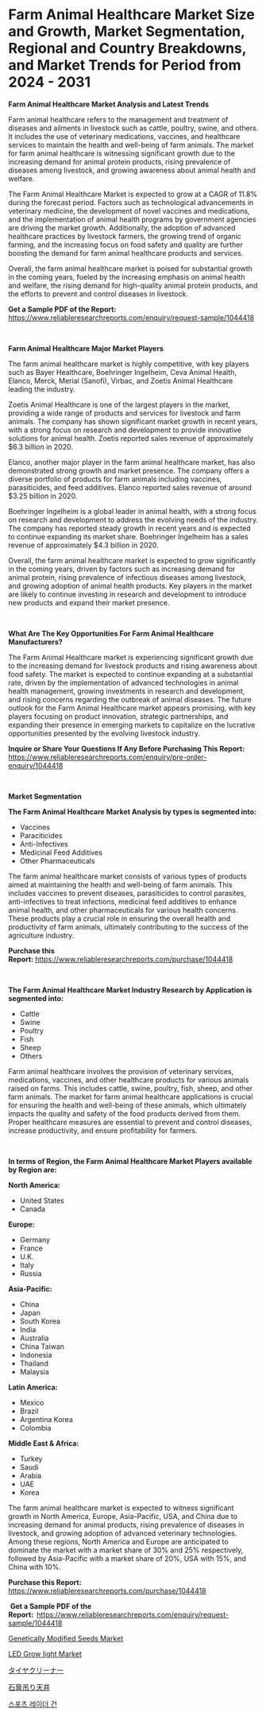 <p><h1>Farm Animal Healthcare Market Size and Growth, Market Segmentation, Regional and Country Breakdowns, and Market Trends for Period from 2024 -  2031</h1></p><p><strong>Farm Animal Healthcare Market Analysis and Latest Trends</strong></p>
<p><p>Farm animal healthcare refers to the management and treatment of diseases and ailments in livestock such as cattle, poultry, swine, and others. It includes the use of veterinary medications, vaccines, and healthcare services to maintain the health and well-being of farm animals. The market for farm animal healthcare is witnessing significant growth due to the increasing demand for animal protein products, rising prevalence of diseases among livestock, and growing awareness about animal health and welfare.</p><p>The Farm Animal Healthcare Market is expected to grow at a CAGR of 11.8% during the forecast period. Factors such as technological advancements in veterinary medicine, the development of novel vaccines and medications, and the implementation of animal health programs by government agencies are driving the market growth. Additionally, the adoption of advanced healthcare practices by livestock farmers, the growing trend of organic farming, and the increasing focus on food safety and quality are further boosting the demand for farm animal healthcare products and services.</p><p>Overall, the farm animal healthcare market is poised for substantial growth in the coming years, fueled by the increasing emphasis on animal health and welfare, the rising demand for high-quality animal protein products, and the efforts to prevent and control diseases in livestock.</p></p>
<p><strong>Get a Sample PDF of the Report:&nbsp;</strong> <a href="https://www.reliableresearchreports.com/enquiry/request-sample/1044418">https://www.reliableresearchreports.com/enquiry/request-sample/1044418</a></p>
<p>&nbsp;</p>
<p><strong>Farm Animal Healthcare Major Market Players</strong></p>
<p><p>The farm animal healthcare market is highly competitive, with key players such as Bayer Healthcare, Boehringer Ingelheim, Ceva Animal Health, Elanco, Merck, Merial (Sanofi), Virbac, and Zoetis Animal Healthcare leading the industry. </p><p>Zoetis Animal Healthcare is one of the largest players in the market, providing a wide range of products and services for livestock and farm animals. The company has shown significant market growth in recent years, with a strong focus on research and development to provide innovative solutions for animal health. Zoetis reported sales revenue of approximately $6.3 billion in 2020.</p><p>Elanco, another major player in the farm animal healthcare market, has also demonstrated strong growth and market presence. The company offers a diverse portfolio of products for farm animals including vaccines, parasiticides, and feed additives. Elanco reported sales revenue of around $3.25 billion in 2020.</p><p>Boehringer Ingelheim is a global leader in animal health, with a strong focus on research and development to address the evolving needs of the industry. The company has reported steady growth in recent years and is expected to continue expanding its market share. Boehringer Ingelheim has a sales revenue of approximately $4.3 billion in 2020.</p><p>Overall, the farm animal healthcare market is expected to grow significantly in the coming years, driven by factors such as increasing demand for animal protein, rising prevalence of infectious diseases among livestock, and growing adoption of animal health products. Key players in the market are likely to continue investing in research and development to introduce new products and expand their market presence.</p></p>
<p>&nbsp;</p>
<p><strong>What Are The Key Opportunities For Farm Animal Healthcare Manufacturers?</strong></p>
<p><p>The Farm Animal Healthcare market is experiencing significant growth due to the increasing demand for livestock products and rising awareness about food safety. The market is expected to continue expanding at a substantial rate, driven by the implementation of advanced technologies in animal health management, growing investments in research and development, and rising concerns regarding the outbreak of animal diseases. The future outlook for the Farm Animal Healthcare market appears promising, with key players focusing on product innovation, strategic partnerships, and expanding their presence in emerging markets to capitalize on the lucrative opportunities presented by the evolving livestock industry.</p></p>
<p><strong>Inquire or Share Your Questions If Any Before Purchasing This Report:</strong> <a href="https://www.reliableresearchreports.com/enquiry/pre-order-enquiry/1044418">https://www.reliableresearchreports.com/enquiry/pre-order-enquiry/1044418</a></p>
<p>&nbsp;</p>
<p><strong>Market Segmentation</strong></p>
<p><strong>The Farm Animal Healthcare Market Analysis by types is segmented into:</strong></p>
<p><ul><li>Vaccines</li><li>Paraciticides</li><li>Anti-Infectives</li><li>Medicinal Feed Additives</li><li>Other Pharmaceuticals</li></ul></p>
<p><p>The farm animal healthcare market consists of various types of products aimed at maintaining the health and well-being of farm animals. This includes vaccines to prevent diseases, parasiticides to control parasites, anti-infectives to treat infections, medicinal feed additives to enhance animal health, and other pharmaceuticals for various health concerns. These products play a crucial role in ensuring the overall health and productivity of farm animals, ultimately contributing to the success of the agriculture industry.</p></p>
<p><strong>Purchase this Report:&nbsp;</strong><a href="https://www.reliableresearchreports.com/purchase/1044418">https://www.reliableresearchreports.com/purchase/1044418</a></p>
<p>&nbsp;</p>
<p><strong>The Farm Animal Healthcare Market Industry Research by Application is segmented into:</strong></p>
<p><ul><li>Cattle</li><li>Swine</li><li>Poultry</li><li>Fish</li><li>Sheep</li><li>Others</li></ul></p>
<p><p>Farm animal healthcare involves the provision of veterinary services, medications, vaccines, and other healthcare products for various animals raised on farms. This includes cattle, swine, poultry, fish, sheep, and other farm animals. The market for farm animal healthcare applications is crucial for ensuring the health and well-being of these animals, which ultimately impacts the quality and safety of the food products derived from them. Proper healthcare measures are essential to prevent and control diseases, increase productivity, and ensure profitability for farmers.</p></p>
<p>&nbsp;</p>
<p><strong>In terms of Region, the Farm Animal Healthcare Market Players available by Region are:</strong></p>
<p>
    <p> <strong> North America: </strong>
        <ul>
            <li>United States</li>
            <li>Canada</li>
        </ul>
        </p> 
    <p> <strong> Europe: </strong>
        <ul>
            <li>Germany</li>
            <li>France</li>
            <li>U.K.</li>
            <li>Italy</li>
            <li>Russia</li>
        </ul>
        </p> 
    <p> <strong> Asia-Pacific: </strong>
        <ul>
            <li>China</li>
            <li>Japan</li>
            <li>South Korea</li>
            <li>India</li>
            <li>Australia</li>
            <li>China Taiwan</li>
            <li>Indonesia</li>
            <li>Thailand</li>
            <li>Malaysia</li>
        </ul>
        </p> 
    <p> <strong> Latin America: </strong>
        <ul>
            <li>Mexico</li>
            <li>Brazil</li>
            <li>Argentina Korea</li>
            <li>Colombia</li>
        </ul>
        </p> 
    <p> <strong> Middle East & Africa: </strong>
        <ul>
            <li>Turkey</li>
            <li>Saudi</li>
            <li>Arabia</li>
            <li>UAE</li>
            <li>Korea</li>
        </ul>
    </p>
    </p>
<p><p>The farm animal healthcare market is expected to witness significant growth in North America, Europe, Asia-Pacific, USA, and China due to increasing demand for animal products, rising prevalence of diseases in livestock, and growing adoption of advanced veterinary technologies. Among these regions, North America and Europe are anticipated to dominate the market with a market share of 30% and 25% respectively, followed by Asia-Pacific with a market share of 20%, USA with 15%, and China with 10%.</p></p>
<p><strong>Purchase this Report: </strong><a href="https://www.reliableresearchreports.com/purchase/1044418">https://www.reliableresearchreports.com/purchase/1044418</a></p>
<p>&nbsp;<strong>Get a Sample PDF of the Report:&nbsp;&nbsp;</strong><a href="https://www.reliableresearchreports.com/enquiry/request-sample/1044418">https://www.reliableresearchreports.com/enquiry/request-sample/1044418</a></p>
<p><strong></strong></p>
<p><p><a href="https://github.com/dimitrishawkinswaynenp91rgz/Market-Research-Report-List-1/blob/main/genetically-modified-seeds-market.md">Genetically Modified Seeds Market</a></p><p><a href="https://github.com/changoleonlaverguenzanoexiste/Market-Research-Report-List-2/blob/main/led-grow-light-market.md">LED Grow light Market</a></p><p><a href="https://medium.com/@leilaniwyman2021/%E3%82%BF%E3%82%A4%E3%83%A4%E3%82%AF%E3%83%AA%E3%83%BC%E3%83%8A%E3%83%BC%E5%B8%82%E5%A0%B4%E3%81%AF-%E5%B8%82%E5%A0%B4%E3%82%B7%E3%82%A7%E3%82%A2-%E5%B8%82%E5%A0%B4%E5%8B%95%E5%90%91-%E5%B8%82%E5%A0%B4%E6%88%90%E9%95%B7%E3%81%AB%E9%96%A2%E3%81%99%E3%82%8B%E6%83%85%E5%A0%B1%E3%82%92%E6%8F%90%E4%BE%9B%E3%81%97%E3%81%BE%E3%81%99-71ec9d9e9c43">タイヤクリーナー</a></p><p><a href="https://medium.com/@leilaniwyman2021/%E7%9F%B3%E8%86%8F%E5%90%8A%E3%82%8A%E5%A4%A9%E4%BA%95%E5%B8%82%E5%A0%B4%E3%81%AE%E5%8B%95%E5%90%91%E3%81%A8%E5%B8%82%E5%A0%B4%E5%88%86%E6%9E%90%E3%81%AF-2024%E5%B9%B4%E3%81%8B%E3%82%892031%E5%B9%B4%E3%81%BE%E3%81%A7%E3%81%AE%E4%BA%88%E6%B8%AC%E3%81%95%E3%82%8C%E3%81%A6%E3%81%84%E3%81%BE%E3%81%99-d3553eda0b59">石膏吊り天井</a></p><p><a href="https://medium.com/@nenonashellislykjm8ga7ctt35a/%EC%8A%A4%ED%8F%AC%EC%B8%A0-%EB%A0%88%EC%9D%B4%EB%8D%94-%EA%B1%B4-%EC%8B%9C%EC%9E%A5-%EA%B7%9C%EB%AA%A8-%EB%B0%8F-%EC%8B%9C%EC%9E%A5-%EB%8F%99%ED%96%A5-%EC%99%84%EC%A0%84%ED%95%9C-%EC%82%B0%EC%97%85-%EA%B0%9C%EC%9A%94-2024%EB%85%84%EB%B6%80%ED%84%B0-2031%EB%85%84%EA%B9%8C%EC%A7%80-2a6b46058c3c">스포츠 레이더 건</a></p></p>